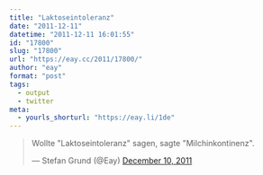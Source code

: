 ```yaml
---
title: "Laktoseintoleranz"
date: "2011-12-11"
datetime: "2011-12-11 16:01:55"
id: "17800"
slug: "17800"
url: "https://eay.cc/2011/17800/"
author: "eay"
format: "post"
tags:
  - output
  - twitter
meta:
  - yourls_shorturl: "https://eay.li/1de"
---
```


<blockquote class="twitter-tweet"><p>Wollte "Laktoseintoleranz" sagen, sagte "Milchinkontinenz".</p>— Stefan Grund (@Eay) <a href="https://twitter.com/Eay/status/145649941090541568" data-datetime="2011-12-10T23:43:46+00:00">December 10, 2011</a></blockquote>
<script src="//platform.twitter.com/widgets.js" charset="utf-8"></script>

